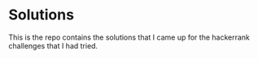 # Solutions

This is the repo contains the solutions that I came up for the hackerrank challenges that I had tried.
